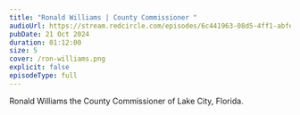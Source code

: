 ```yaml
---
title: "Ronald Williams | County Commissioner "
audioUrl: https://stream.redcircle.com/episodes/6c441963-08d5-4ff1-abfe-58ee60c8b81c/stream.mp3
pubDate: 21 Oct 2024
duration: 01:12:00
size: 5
cover: /ron-williams.png
explicit: false
episodeType: full
---
```

Ronald Williams the County Commissioner of Lake City, Florida.
